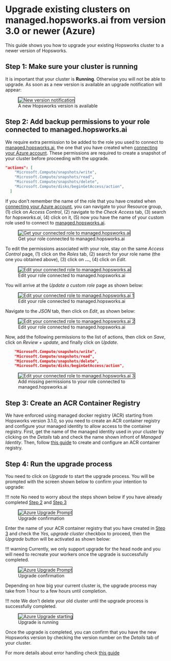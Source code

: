 # Upgrade existing clusters on managed.hopsworks.ai from version 3.0 or newer (Azure)
This guide shows you how to upgrade your existing Hopsworks cluster to a newer version of Hopsworks.

## Step 1: Make sure your cluster is running

It is important that your cluster is **Running**. Otherwise you will not be able to upgrade. As soon as a new version is available an upgrade notification will appear:

<p align="center">
  <figure>
    <img style="border: 1px solid #000" src="../../../assets/images/setup_installation/managed/azure/azure-notification-running-3.0.png" alt="New version notification">
    <figcaption>A new Hopsworks version is available</figcaption>
  </figure>
</p>

## Step 2: Add backup permissions to your role connected to managed.hopsworks.ai

We require extra permission to be added to the role you used to connect to [managed.hopsworks.ai](https://managed.hopsworks.ai), the one that you have created when [connecting your Azure account](../getting_started/#step-11-connect-your-azure-account).  These permissions are required to create a snapshot of your cluster before proceeding with the upgrade. 

```json
"actions": [
    "Microsoft.Compute/snapshots/write",
    "Microsoft.Compute/snapshots/read",
    "Microsoft.Compute/snapshots/delete",
    "Microsoft.Compute/disks/beginGetAccess/action",
  ]
```

If you don't remember the name of the role that you have created when [connecting your Azure account](../getting_started/#step-11-connect-your-azure-account), you can navigate to your Resource group, (1) click on *Access Control*, (2) navigate to the *Check Access* tab, (3) search for *hopsworks.ai*, (4) click on it, (5) now you have the name of your custom role used to connect to [managed.hopsworks.ai](https://managed.hopsworks.ai). 

<p align="center">
  <figure>
    <img style="border: 1px solid #000" src="../../../assets/images/setup_installation/managed/azure/azure-get-connected-hopswork.ai-role.png" alt="Get your connected role to managed.hopsworks.ai">
    <figcaption>Get your role connected to managed.hopsworks.ai</figcaption>
  </figure>
</p>

To edit the permissions associated with your role, stay on the same *Access Control* page, (1) click on the *Roles* tab, (2) search for your role name (the one you obtained above), (3) click on **...**, (4) click on *Edit*.


<p align="center">
  <figure>
    <img style="border: 1px solid #000" src="../../../assets/images/setup_installation/managed/azure/azure-edit-connected-hopsworks.ai-role.png" alt="Edit your connected role to managed.hopsworks.ai">
    <figcaption>Edit your role connected to managed.hopsworks.ai</figcaption>
  </figure>
</p>

You will arrive at the *Update a custom role* page as shown below:

<p align="center">
  <figure>
    <img style="border: 1px solid #000" src="../../../assets/images/setup_installation/managed/azure/azure-edit-connected-hopsworks.ai-role-1.png" alt="Edit your connected role to managed.hopsworks.ai 1">
    <figcaption>Edit your role connected to managed.hopsworks.ai</figcaption>
  </figure>
</p>

Navigate to the *JSON* tab, then click on *Edit*, as shown below:

<p align="center">
  <figure>
    <img style="border: 1px solid #000" src="../../../assets/images/setup_installation/managed/azure/azure-edit-connected-hopsworks.ai-role-2.png" alt="Edit your connected role to managed.hopsworks.ai 2">
    <figcaption>Edit your role connected to managed.hopsworks.ai</figcaption>
  </figure>
</p>

Now, add the following permissions to the list of actions, then click on *Save*, click on *Review + update*, and finally click on *Update*.

```json
    "Microsoft.Compute/snapshots/write",
    "Microsoft.Compute/snapshots/read",
    "Microsoft.Compute/snapshots/delete",
    "Microsoft.Compute/disks/beginGetAccess/action",
```

<p align="center">
  <figure>
    <img style="border: 1px solid #000" src="../../../assets/images/setup_installation/managed/azure/azure-edit-connected-hopsworks.ai-role-3-2.4.png" alt="Edit your connected role to managed.hopsworks.ai 3">
    <figcaption>Add missing permissions to your role connected to managed.hopsworks.ai</figcaption>
  </figure>
</p>

## Step 3: Create an ACR Container Registry
We have enforced using managed docker registry (ACR) starting from Hopsworks version 3.1.0, so you need to create an ACR container registry and configure your managed identity to allow access to the container registry. First, get the name of the managed identity used in your cluster by clicking on the *Details* tab and check the name shown infront of *Managed Identity*. Then, follow [this guide](../getting_started/#step-3-create-an-acr-container-registry) to create and configure an ACR container registry.

## Step 4: Run the upgrade process

You need to click on *Upgrade* to start the upgrade process. You will be prompted with the screen shown below to confirm your intention to upgrade: 

!!! note
    No need to worry about the steps shown below if you have already completed [Step 2](#step-2-add-backup-permissions-to-your-role-connected-to-hopsworksai) and [Step 3](#step-3-create-an-acr-container-registry)

<p align="center">
  <figure>
    <img style="border: 1px solid #000" src="../../../assets/images/setup_installation/managed/azure/azure-upgrade-prompt_3.0.png" alt="Azure Upgrade Prompt">
    <figcaption>Upgrade confirmation</figcaption>
  </figure>
</p>

Enter the name of your ACR container registry that you have created in [Step 3](#step-3-create-an-acr-container-registry) and check the *Yes, upgrade cluster* checkbox to proceed, then the *Upgrade* button will be activated as shown below:

!!! warning
    Currently, we only support upgrade for the head node and you will need to recreate your workers once the upgrade is successfully completed. 


<p align="center">
  <figure>
    <img style="border: 1px solid #000" src="../../../assets/images/setup_installation/managed/azure/azure-upgrade-prompt-1_3.0.png" alt="Azure Upgrade Prompt">
    <figcaption>Upgrade confirmation</figcaption>
  </figure>
</p>


Depending on how big your current cluster is, the upgrade process may take from 1 hour to a few hours until completion.

!!! note
    We don't delete your old cluster until the upgrade process is successfully completed. 


<p align="center">
  <figure>
    <img style="border: 1px solid #000" src="../../../assets/images/setup_installation/managed/azure/azure-upgrade-start_3.0.png" alt="Azure Upgrade starting">
    <figcaption>Upgrade is running</figcaption>
  </figure>
</p>

Once the upgrade is completed, you can confirm that you have the new Hopsworks version by checking the version number on the *Details* tab of your cluster.

For more details about error handling check [this guide](../upgrade_2.4/#error-handling)